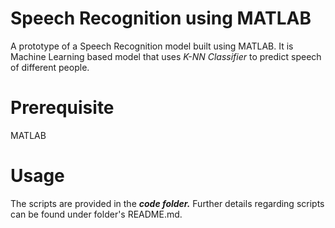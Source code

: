 # Speech Recognition using MATLAB

A prototype of a Speech Recognition model built using MATLAB. It is Machine Learning based model that uses _K-NN Classifier_ to predict speech of different people.

# Prerequisite 

MATLAB

# Usage

The scripts are provided in the **_code folder._** Further details regarding scripts can be found under folder's README.md. 
